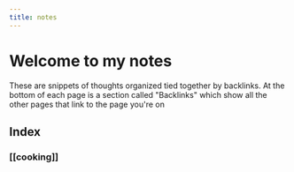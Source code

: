 ```yaml
---
title: notes
---
```

# Welcome to my notes

These are snippets of thoughts organized tied together by backlinks. At the bottom of each page is a section called "Backlinks" which show all the other pages that link to the page you're on  

## Index

### [[cooking]]

